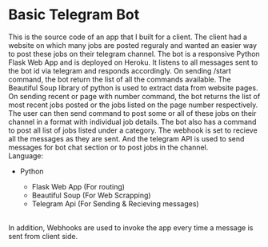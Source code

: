 # Basic Telegram Bot
This is the source code of an app that I built for a client. The client had a website on which many jobs are posted reguraly and wanted an easier way to post these jobs on their telegram channel. The bot is a responsive Python Flask Web App and is deployed on Heroku. It listens to all messages sent to the bot id via telegram and responds accordingly. On sending /start command, the bot return the list of all the commands available. The Beautiful Soup library of python is used to extract data from website pages. On sending recent or page with number command, the bot returns the list of most recent jobs posted or the jobs listed on the page number respectively. The user can then send command to post some or all of these jobs on their channel in a format with individual job details. The bot also has a command to post all list of jobs listed under a category. The webhook is set to recieve all the messages as they are sent. And the telegram API is used to send messages for bot chat section or to post jobs in the channel.
<br>
Language:
<ul>
<li>Python</li>
	<ul>
		<li> Flask Web App (For routing)</li>
		<li> Beautiful Soup (For Web Scrapping)</li>
		<li> Telegram Api (For Sending & Recieving messages)</li>
	</ul>
</ul>
<br>	In addition, Webhooks are used to invoke the app every time a message is sent from client side.
